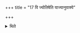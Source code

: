 +++
title = "17 वि ज्योतिषेति याज्यानुवाक्ये"

+++

<details><summary>थिते</summary>

वि ज्योतिषेति याज्यानुवाक्ये भवतः १७
</details>
